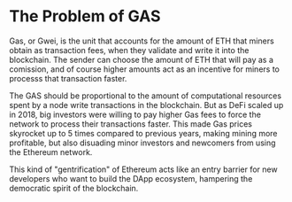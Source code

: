 # The Problem of GAS
Gas, or Gwei, is the unit that accounts for the amount of ETH that miners obtain as transaction fees, when they validate and write it into the blockchain. The sender can choose the amount of ETH that will pay as a comission, and of course higher amounts act as an incentive for miners to processs that transaction faster.

The GAS should be proportional to the amount of computational resources spent by a node write transactions in the blockchain. But as DeFi scaled up in 2018, big investors were willing to pay higher Gas fees to force the network to process their transactions faster. This made Gas prices skyrocket up to 5 times compared to previous years, making mining more profitable, but also disuading minor investors and newcomers from using the Ethereum network. 

This kind of "gentrification" of Ethereum acts like an entry barrier for new developers who want to build the DApp ecosystem, hampering the democratic spirit of the blockchain. 
